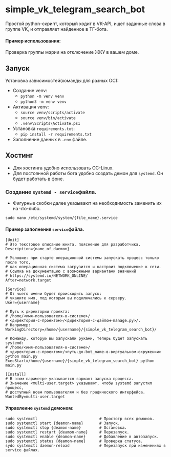 # simple_vk_telegram_search_bot

Простой python-скрипт, который ходит в VK-API,
ищет заданные слова в группе VK,
и отправляет найденное в ТГ-бота. 


#### Пример использования:
Проверка группы мэрии на отключение ЖКУ в вашем доме.


###
## Запуск
Установка зависимостей(команды для разных ОС):
* Создание venv:
	*  `python -m venv venv`
	*  `python3 -m venv venv`
* Активация venv: 
	* `source venv/scripts/activate`
	* `source venv/bin/activate`
	* `.venv\Scripts\Activate.ps1`
* Установка `requirements.txt`:
	* `pip install -r requirements.txt`
* Заполнение данных в `.env` файле.
## Хостинг
- Для хостинга удобно использовать  ОС-Linux.
- Для постоянной работы бота удобно создать демон для `systemd`. Он будет работать в фоне.

### Создание `systemd - service`файла.
- Фигурные скобки далее указывают на необходимость заменить их на что-либо.
```
sudo nano /etc/systemd/system/{file_name}.service
```
#### Пример заполнения `service`файла.
```
[Unit]
# Это текстовое описание юнита, пояснение для разработчика.
Description={name_of_daemon}

# Условие: при старте операционной системы запускать процесс только после того, 
# как операционная система загрузится и настроит подключение к сети.
# Ссылка на документацию с возможными вариантами значений 
# https://systemd.io/NETWORK_ONLINE/
After=network.target 

[Service]
# От чьего имени будет происходить запуск:
# укажите имя, под которым вы подключались к серверу.
User={username}

# Путь к директории проекта:
# /home/<имя-пользователя-в-системе>/
# <директория-с-проектом>/<директория-с-файлом-manage.py>/.
# Например:
WorkingDirectory=/home/{username}/{simple_vk_telegram_search_bot}/

# Команду, которую вы запускали руками, теперь будет запускать systemd:
# /home/<имя-пользователя-в-системе>/
# <директория-с-проектом>/<путь-до-bot_name-в-виртуальном-окружении> python main.py
ExecStart=/home/{username}/{simple_vk_telegram_search_bot} python main.py

[Install]
# В этом параметре указывается вариант запуска процесса.
# Значение <multi-user.target> указывают, чтобы systemd запустил процесс,
# доступный всем пользователям и без графического интерфейса.
WantedBy=multi-user.target
```
#### Управлеине `systemd` демоном:
```
sudo systemctl                           # Простотр всех демонов.
sudo systemctl start {deamon-name}       # Запуск.
sudo systemctl stop {deamon-name}        # Остановка.
sudo systemctl restart {deamon-name}     # Перезапуск.
sudo systemctl enable {deamon-name}      # Добавление в автозапуск.
sudo systemctl status {deamon-name}      # Проверка статуса.
sydo systemctl daemon-reload             # Перезапуск при изменениях в service файлах.
```
